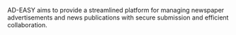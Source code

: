 AD-EASY aims to provide a streamlined platform for managing newspaper advertisements and news publications with secure submission and efficient collaboration.
